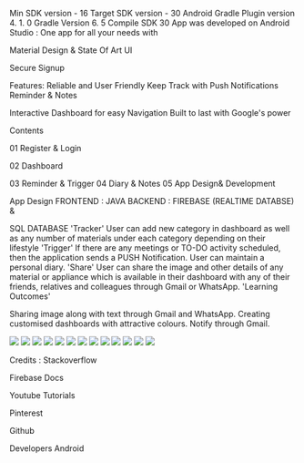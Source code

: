 


Min SDK version - 16
Target SDK version - 30
Android Gradle Plugin version 4. 1. 0
Gradle Version 6. 5
Compile SDK 30
App was developed on Android Studio :
One app for all your needs with

Material Design & State Of Art UI

Secure Signup


Features:
Reliable and
User Friendly
Keep Track with
Push Notifications
Reminder & Notes

Interactive Dashboard
for easy Navigation
Built to last with
Google's power

Contents

01 Register & Login

02 Dashboard

03 Reminder & Trigger
04 Diary & Notes
05 App Design& Development


App Design
FRONTEND : JAVA
BACKEND : FIREBASE (REALTIME DATABSE) &

SQL DATABASE
'Tracker'
User can add new category in
dashboard as well as any number
of materials under each category
depending on their lifestyle
'Trigger'
If there are any meetings or TO-DO
activity scheduled, then the application
sends a PUSH Notification.
User can maintain a personal diary.
'Share'
User can share the image and other
details of any material or appliance
which is available in their dashboard
with any of their friends, relatives and
colleagues through Gmail or
WhatsApp.
'Learning Outcomes'

Sharing image along with text
through Gmail and WhatsApp.
Creating customised dashboards
with attractive colours.
Notify through Gmail.


![](images/Intro.jpg)
![](images/Logo%20Design.jpg)
![](images/App%20Features.jpg)
![](images/Contents.jpg)
![](images/Login%20&%20Register.jpg)
![](images/Verification%20&%20Reset%20Password.jpg)
![](images/Login%20&%20Dashboard.jpg)
![](images/Tracker.jpg)
![](images/Sharing%20&%20Image%20Picker.jpg)
![](images/Notes.jpg)
![](images/Reminder.jpg)
![](images/Reminder%20Trigger.jpg)
![](images/App%20Design%20&%20Development.jpg)


Credits :
Stackoverflow

Firebase Docs

Youtube Tutorials

Pinterest

Github

Developers Android
